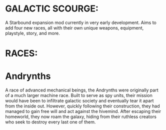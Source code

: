 # GALACTIC SCOURGE:
A Starbound expansion mod currently in very early development. Aims to add four new races, all with their own unique weapons, equipment, playstyle, story, and more.

# RACES:
# Andrynths
A race of advanced mechanical beings, the Andrynths were originally part of a much larger machine race. Built to serve as spy units, their mission would have been to infiltrate galactic society and eventually tear it apart from the inside out. However, quickly following their construction, they had managed to gain free will and act against the hivemind. After escaping their homeworld, they now roam the galaxy, hiding from their ruthless creators who seek to destroy every last one of them.
